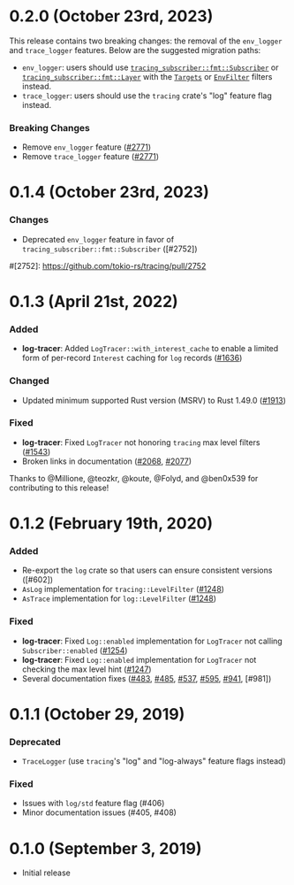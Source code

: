 # 0.2.0 (October 23rd, 2023)

This release contains two breaking changes: the removal of the `env_logger`
and `trace_logger` features. Below are the suggested migration paths:

- `env_logger`: users should use [`tracing_subscriber::fmt::Subscriber`]
or [`tracing_subscriber::fmt::Layer`] with the [`Targets`] or [`EnvFilter`]
filters instead.
- `trace_logger`: users should use the `tracing` crate's "log" feature flag instead.

### Breaking Changes

- Remove `env_logger` feature ([#2771])
- Remove `trace_logger` feature ([#2771])

[#2771]: https://github.com/tokio-rs/tracing/pull/2771
[`tracing_subscriber::fmt::Subscriber`]: https://docs.rs/tracing-subscriber/0.3.17/tracing_subscriber/fmt/struct.Subscriber.html
[`tracing_subscriber::fmt::Layer`]: https://docs.rs/tracing-subscriber/0.3.17/tracing_subscriber/fmt/struct.Layer.html
[`Targets`]: https://docs.rs/tracing-subscriber/0.3.17/tracing_subscriber/filter/targets/struct.Targets.html
[`EnvFilter`]: https://docs.rs/tracing-subscriber/0.3.17/tracing_subscriber/filter/struct.EnvFilter.html

# 0.1.4 (October 23rd, 2023)

### Changes

- Deprecated `env_logger` feature in favor of `tracing_subscriber::fmt::Subscriber` ([#2752])

#[2752]: https://github.com/tokio-rs/tracing/pull/2752

# 0.1.3 (April 21st, 2022)

### Added

- **log-tracer**: Added `LogTracer::with_interest_cache` to enable a limited
 form of per-record `Interest` caching for `log` records ([#1636])

### Changed

- Updated minimum supported Rust version (MSRV) to Rust 1.49.0 ([#1913])

### Fixed

- **log-tracer**: Fixed `LogTracer` not honoring `tracing` max level filters
  ([#1543])
- Broken links in documentation ([#2068], [#2077])

Thanks to @Millione, @teozkr, @koute, @Folyd, and @ben0x539 for contributing to
this release!

[#1636]: https://github.com/tokio-rs/tracing/pulls/1636
[#1913]: https://github.com/tokio-rs/tracing/pulls/1913
[#1543]: https://github.com/tokio-rs/tracing/pulls/1543
[#2068]: https://github.com/tokio-rs/tracing/pulls/2068
[#2077]: https://github.com/tokio-rs/tracing/pulls/2077

# 0.1.2 (February 19th, 2020)

### Added

- Re-export the `log` crate so that users can ensure consistent versions ([#602])
- `AsLog` implementation for `tracing::LevelFilter` ([#1248])
- `AsTrace` implementation for `log::LevelFilter` ([#1248])

### Fixed

- **log-tracer**: Fixed `Log::enabled` implementation for `LogTracer` not
  calling `Subscriber::enabled` ([#1254])
- **log-tracer**: Fixed `Log::enabled` implementation for `LogTracer` not
  checking the max level hint ([#1247])
- Several documentation fixes ([#483], [#485], [#537], [#595], [#941], [#981])

[#483]: https://github.com/tokio-rs/tracing/pulls/483
[#485]: https://github.com/tokio-rs/tracing/pulls/485
[#537]: https://github.com/tokio-rs/tracing/pulls/537
[#595]: https://github.com/tokio-rs/tracing/pulls/595
[#605]: https://github.com/tokio-rs/tracing/pulls/604
[#941]: https://github.com/tokio-rs/tracing/pulls/941
[#1247]: https://github.com/tokio-rs/tracing/pulls/1247
[#1248]: https://github.com/tokio-rs/tracing/pulls/1248
[#1254]: https://github.com/tokio-rs/tracing/pulls/1254

# 0.1.1 (October 29, 2019)

### Deprecated

- `TraceLogger` (use `tracing`'s "log" and "log-always" feature flags instead)

### Fixed

- Issues with `log/std` feature flag (#406)
- Minor documentation issues (#405, #408)

# 0.1.0 (September 3, 2019)

- Initial release
